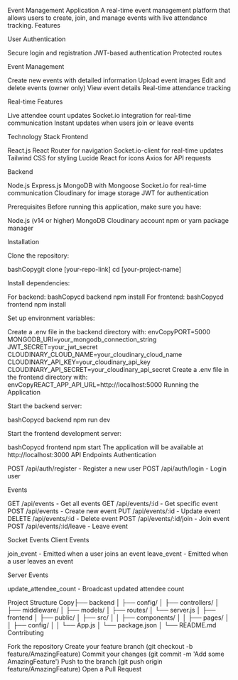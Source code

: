 Event Management Application
A real-time event management platform that allows users to create, join, and manage events with live attendance tracking.
Features

User Authentication

Secure login and registration
JWT-based authentication
Protected routes


Event Management

Create new events with detailed information
Upload event images
Edit and delete events (owner only)
View event details
Real-time attendance tracking


Real-time Features

Live attendee count updates
Socket.io integration for real-time communication
Instant updates when users join or leave events



Technology Stack
Frontend

React.js
React Router for navigation
Socket.io-client for real-time updates
Tailwind CSS for styling
Lucide React for icons
Axios for API requests

Backend

Node.js
Express.js
MongoDB with Mongoose
Socket.io for real-time communication
Cloudinary for image storage
JWT for authentication

Prerequisites
Before running this application, make sure you have:

Node.js (v14 or higher)
MongoDB
Cloudinary account
npm or yarn package manager

Installation

Clone the repository:

bashCopygit clone [your-repo-link]
cd [your-project-name]

Install dependencies:

For backend:
bashCopycd backend
npm install
For frontend:
bashCopycd frontend
npm install

Set up environment variables:

Create a .env file in the backend directory with:
envCopyPORT=5000
MONGODB_URI=your_mongodb_connection_string
JWT_SECRET=your_jwt_secret
CLOUDINARY_CLOUD_NAME=your_cloudinary_cloud_name
CLOUDINARY_API_KEY=your_cloudinary_api_key
CLOUDINARY_API_SECRET=your_cloudinary_api_secret
Create a .env file in the frontend directory with:
envCopyREACT_APP_API_URL=http://localhost:5000
Running the Application

Start the backend server:

bashCopycd backend
npm run dev

Start the frontend development server:

bashCopycd frontend
npm start
The application will be available at http://localhost:3000
API Endpoints
Authentication

POST /api/auth/register - Register a new user
POST /api/auth/login - Login user

Events

GET /api/events - Get all events
GET /api/events/:id - Get specific event
POST /api/events - Create new event
PUT /api/events/:id - Update event
DELETE /api/events/:id - Delete event
POST /api/events/:id/join - Join event
POST /api/events/:id/leave - Leave event

Socket Events
Client Events

join_event - Emitted when a user joins an event
leave_event - Emitted when a user leaves an event

Server Events

update_attendee_count - Broadcast updated attendee count

Project Structure
Copy├── backend
│   ├── config/
│   ├── controllers/
│   ├── middleware/
│   ├── models/
│   ├── routes/
│   └── server.js
│
├── frontend
│   ├── public/
│   ├── src/
│   │   ├── components/
│   │   ├── pages/
│   │   ├── config/
│   │   └── App.js
│   └── package.json
│
└── README.md
Contributing

Fork the repository
Create your feature branch (git checkout -b feature/AmazingFeature)
Commit your changes (git commit -m 'Add some AmazingFeature')
Push to the branch (git push origin feature/AmazingFeature)
Open a Pull Request

